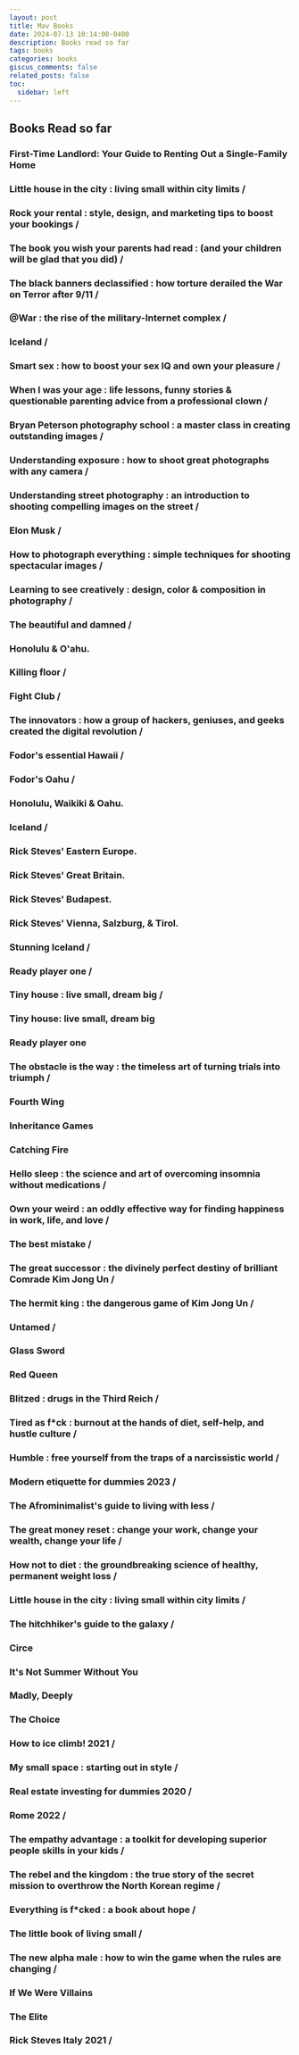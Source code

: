 ```yaml
---
layout: post
title: Mav Books
date: 2024-07-13 10:14:00-0400
description: Books read so far
tags: books
categories: books
giscus_comments: false
related_posts: false
toc:
  sidebar: left
---
```


## Books Read so far

### First-Time Landlord: Your Guide to Renting Out a Single-Family Home
### Little house in the city : living small within city limits /
### Rock your rental : style, design, and marketing tips to boost your bookings /
### The book you wish your parents had read : (and your children will be glad that you did) /
### The black banners declassified : how torture derailed the War on Terror after 9/11 /
### @War : the rise of the military-Internet complex /
### Iceland /
### Smart sex : how to boost your sex IQ and own your pleasure /
### When I was your age : life lessons, funny stories & questionable parenting advice from a professional clown /
### Bryan Peterson photography school : a master class in creating outstanding images /
### Understanding exposure : how to shoot great photographs with any camera /
### Understanding street photography : an introduction to shooting compelling images on the street /
### Elon Musk /
### How to photograph everything : simple techniques for shooting spectacular images /
### Learning to see creatively : design, color & composition in photography /
### The beautiful and damned /
### Honolulu & O'ahu.
### Killing floor /
### Fight Club /
### The innovators : how a group of hackers, geniuses, and geeks created the digital revolution /
### Fodor's essential Hawaii /
### Fodor's Oahu /
### Honolulu, Waikiki & Oahu.
### Iceland /
### Rick Steves' Eastern Europe.
### Rick Steves' Great Britain.
### Rick Steves' Budapest.
### Rick Steves' Vienna, Salzburg, & Tirol.
### Stunning Iceland /
### Ready player one /
### Tiny house : live small, dream big /
### Tiny house: live small, dream big
### Ready player one

### The obstacle is the way : the timeless art of turning trials into triumph /
### Fourth Wing
### Inheritance Games
### Catching Fire
### Hello sleep : the science and art of overcoming insomnia without medications /
### Own your weird : an oddly effective way for finding happiness in work, life, and love /
### The best mistake /
### The great successor : the divinely perfect destiny of brilliant Comrade Kim Jong Un /
### The hermit king : the dangerous game of Kim Jong Un /
### Untamed /
### Glass Sword
### Red Queen
### Blitzed : drugs in the Third Reich /
### Tired as f*ck : burnout at the hands of diet, self-help, and hustle culture /
### Humble : free yourself from the traps of a narcissistic world /
### Modern etiquette for dummies 2023 /
### The Afrominimalist's guide to living with less /
### The great money reset : change your work, change your wealth, change your life /
### How not to diet : the groundbreaking science of healthy, permanent weight loss /
### Little house in the city : living small within city limits /
### The hitchhiker's guide to the galaxy /
### Circe
### It's Not Summer Without You
### Madly, Deeply
### The Choice
### How to ice climb! 2021 /
### My small space : starting out in style /
### Real estate investing for dummies 2020 /
### Rome 2022 /
### The empathy advantage : a toolkit for developing superior people skills in your kids /
### The rebel and the kingdom : the true story of the secret mission to overthrow the North Korean regime /
### Everything is f*cked : a book about hope /
### The little book of living small /
### The new alpha male : how to win the game when the rules are changing /
### If We Were Villains
### The Elite
### Rick Steves Italy 2021 /
